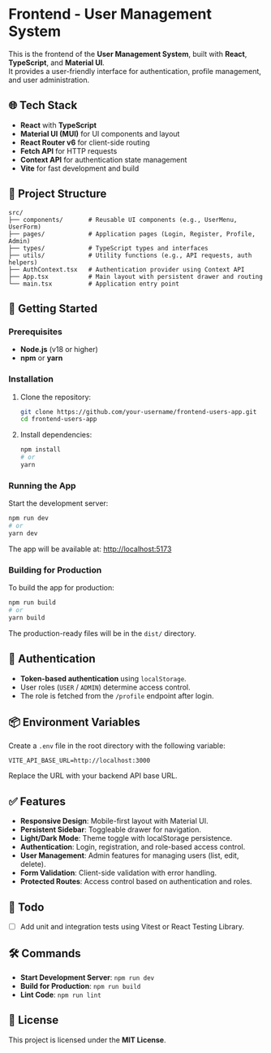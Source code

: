 # Frontend - User Management System

This is the frontend of the **User Management System**, built with **React**, **TypeScript**, and **Material UI**.  
It provides a user-friendly interface for authentication, profile management, and user administration.

## 🌐 Tech Stack

- **React** with **TypeScript**
- **Material UI (MUI)** for UI components and layout
- **React Router v6** for client-side routing
- **Fetch API** for HTTP requests
- **Context API** for authentication state management
- **Vite** for fast development and build

## 📁 Project Structure

```
src/
├── components/       # Reusable UI components (e.g., UserMenu, UserForm)
├── pages/            # Application pages (Login, Register, Profile, Admin)
├── types/            # TypeScript types and interfaces
├── utils/            # Utility functions (e.g., API requests, auth helpers)
├── AuthContext.tsx   # Authentication provider using Context API
├── App.tsx           # Main layout with persistent drawer and routing
└── main.tsx          # Application entry point
```

## 🚀 Getting Started

### Prerequisites

- **Node.js** (v18 or higher)
- **npm** or **yarn**

### Installation

1. Clone the repository:
   ```bash
   git clone https://github.com/your-username/frontend-users-app.git
   cd frontend-users-app
   ```

2. Install dependencies:
   ```bash
   npm install
   # or
   yarn
   ```

### Running the App

Start the development server:
```bash
npm run dev
# or
yarn dev
```

The app will be available at: [http://localhost:5173](http://localhost:5173)

### Building for Production

To build the app for production:
```bash
npm run build
# or
yarn build
```

The production-ready files will be in the `dist/` directory.

## 🔐 Authentication

- **Token-based authentication** using `localStorage`.
- User roles (`USER` / `ADMIN`) determine access control.
- The role is fetched from the `/profile` endpoint after login.

## 📦 Environment Variables

Create a `.env` file in the root directory with the following variable:

```
VITE_API_BASE_URL=http://localhost:3000
```

Replace the URL with your backend API base URL.

## ✅ Features

- **Responsive Design**: Mobile-first layout with Material UI.
- **Persistent Sidebar**: Toggleable drawer for navigation.
- **Light/Dark Mode**: Theme toggle with localStorage persistence.
- **Authentication**: Login, registration, and role-based access control.
- **User Management**: Admin features for managing users (list, edit, delete).
- **Form Validation**: Client-side validation with error handling.
- **Protected Routes**: Access control based on authentication and roles.

## 🔧 Todo

- [ ] Add unit and integration tests using Vitest or React Testing Library.

## 🛠️ Commands

- **Start Development Server**: `npm run dev`
- **Build for Production**: `npm run build`
- **Lint Code**: `npm run lint`

## 📄 License

This project is licensed under the **MIT License**.